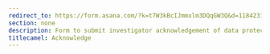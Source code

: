 ```yaml
---
redirect_to: https://form.asana.com/?k=t7W3kBcIJmmxlm3DQqGW3Q&d=11842311694989
section: none
description: Form to submit investigator acknowledgement of data protection responsibilities
titlecamel: Acknowledge
---
```


